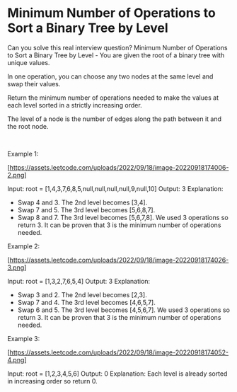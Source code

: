 # Minimum Number of Operations to Sort a Binary Tree by Level

Can you solve this real interview question? Minimum Number of Operations to Sort a Binary Tree by Level - You are given the root of a binary tree with unique values.

In one operation, you can choose any two nodes at the same level and swap their values.

Return the minimum number of operations needed to make the values at each level sorted in a strictly increasing order.

The level of a node is the number of edges along the path between it and the root node.

 

Example 1:

[https://assets.leetcode.com/uploads/2022/09/18/image-20220918174006-2.png]


Input: root = [1,4,3,7,6,8,5,null,null,null,null,9,null,10]
Output: 3
Explanation:
- Swap 4 and 3. The 2nd level becomes [3,4].
- Swap 7 and 5. The 3rd level becomes [5,6,8,7].
- Swap 8 and 7. The 3rd level becomes [5,6,7,8].
We used 3 operations so return 3.
It can be proven that 3 is the minimum number of operations needed.


Example 2:

[https://assets.leetcode.com/uploads/2022/09/18/image-20220918174026-3.png]


Input: root = [1,3,2,7,6,5,4]
Output: 3
Explanation:
- Swap 3 and 2. The 2nd level becomes [2,3].
- Swap 7 and 4. The 3rd level becomes [4,6,5,7].
- Swap 6 and 5. The 3rd level becomes [4,5,6,7].
We used 3 operations so return 3.
It can be proven that 3 is the minimum number of operations needed.


Example 3:

[https://assets.leetcode.com/uploads/2022/09/18/image-20220918174052-4.png]


Input: root = [1,2,3,4,5,6]
Output: 0
Explanation: Each level is already sorted in increasing order so return 0.